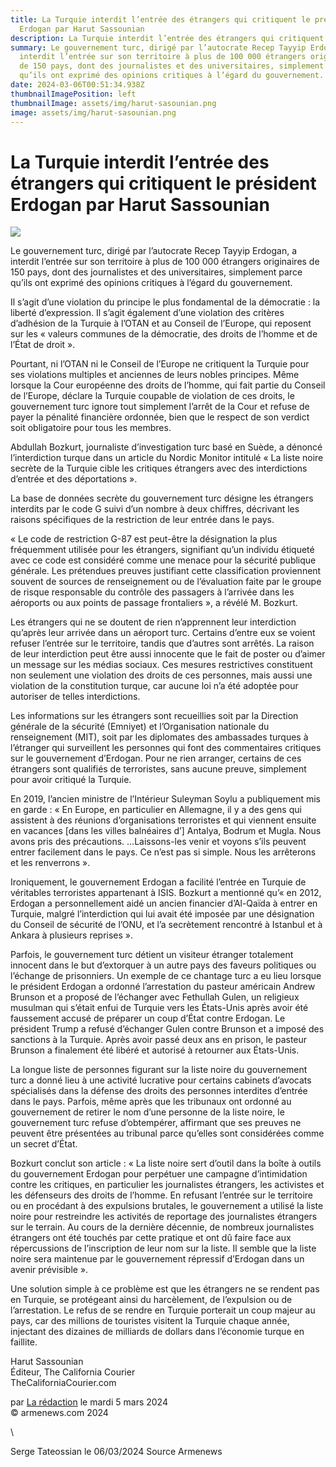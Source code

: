 ```yaml
---
title: La Turquie interdit l’entrée des étrangers qui critiquent le président
  Erdogan par Harut Sassounian
description: La Turquie interdit l’entrée des étrangers qui critiquent le président Erdogan
summary: Le gouvernement turc, dirigé par l’autocrate Recep Tayyip Erdogan, a
  interdit l’entrée sur son territoire à plus de 100 000 étrangers originaires
  de 150 pays, dont des journalistes et des universitaires, simplement parce
  qu’ils ont exprimé des opinions critiques à l’égard du gouvernement.
date: 2024-03-06T00:51:34.938Z
thumbnailImagePosition: left
thumbnailImage: assets/img/harut-sasounian.png
image: assets/img/harut-sasounian.png
---
```

<!--StartFragment-->

# La Turquie interdit l’entrée des étrangers qui critiquent le président Erdogan par Harut Sassounian



![](https://www.armenews.com/IMG/arton113390.png)

Le gouvernement turc, dirigé par l’autocrate Recep Tayyip Erdogan, a interdit l’entrée sur son territoire à plus de 100 000 étrangers originaires de 150 pays, dont des journalistes et des universitaires, simplement parce qu’ils ont exprimé des opinions critiques à l’égard du gouvernement.

Il s’agit d’une violation du principe le plus fondamental de la démocratie : la liberté d’expression. Il s’agit également d’une violation des critères d’adhésion de la Turquie à l’OTAN et au Conseil de l’Europe, qui reposent sur les « valeurs communes de la démocratie, des droits de l’homme et de l’État de droit ».

Pourtant, ni l’OTAN ni le Conseil de l’Europe ne critiquent la Turquie pour ses violations multiples et anciennes de leurs nobles principes. Même lorsque la Cour européenne des droits de l’homme, qui fait partie du Conseil de l’Europe, déclare la Turquie coupable de violation de ces droits, le gouvernement turc ignore tout simplement l’arrêt de la Cour et refuse de payer la pénalité financière ordonnée, bien que le respect de son verdict soit obligatoire pour tous les membres.

Abdullah Bozkurt, journaliste d’investigation turc basé en Suède, a dénoncé l’interdiction turque dans un article du Nordic Monitor intitulé « La liste noire secrète de la Turquie cible les critiques étrangers avec des interdictions d’entrée et des déportations ».

La base de données secrète du gouvernement turc désigne les étrangers interdits par le code G suivi d’un nombre à deux chiffres, décrivant les raisons spécifiques de la restriction de leur entrée dans le pays.

« Le code de restriction G-87 est peut-être la désignation la plus fréquemment utilisée pour les étrangers, signifiant qu’un individu étiqueté avec ce code est considéré comme une menace pour la sécurité publique générale. Les prétendues preuves justifiant cette classification proviennent souvent de sources de renseignement ou de l’évaluation faite par le groupe de risque responsable du contrôle des passagers à l’arrivée dans les aéroports ou aux points de passage frontaliers », a révélé M. Bozkurt.

Les étrangers qui ne se doutent de rien n’apprennent leur interdiction qu’après leur arrivée dans un aéroport turc. Certains d’entre eux se voient refuser l’entrée sur le territoire, tandis que d’autres sont arrêtés. La raison de leur interdiction peut être aussi innocente que le fait de poster ou d’aimer un message sur les médias sociaux. Ces mesures restrictives constituent non seulement une violation des droits de ces personnes, mais aussi une violation de la constitution turque, car aucune loi n’a été adoptée pour autoriser de telles interdictions.

Les informations sur les étrangers sont recueillies soit par la Direction générale de la sécurité (Emniyet) et l’Organisation nationale du renseignement (MIT), soit par les diplomates des ambassades turques à l’étranger qui surveillent les personnes qui font des commentaires critiques sur le gouvernement d’Erdogan. Pour ne rien arranger, certains de ces étrangers sont qualifiés de terroristes, sans aucune preuve, simplement pour avoir critiqué la Turquie.

En 2019, l’ancien ministre de l’Intérieur Suleyman Soylu a publiquement mis en garde : « En Europe, en particulier en Allemagne, il y a des gens qui assistent à des réunions d’organisations terroristes et qui viennent ensuite en vacances \[dans les villes balnéaires d’] Antalya, Bodrum et Mugla. Nous avons pris des précautions. ...Laissons-les venir et voyons s’ils peuvent entrer facilement dans le pays. Ce n’est pas si simple. Nous les arrêterons et les renverrons ».

Ironiquement, le gouvernement Erdogan a facilité l’entrée en Turquie de véritables terroristes appartenant à ISIS. Bozkurt a mentionné qu’« en 2012, Erdogan a personnellement aidé un ancien financier d’Al-Qaïda à entrer en Turquie, malgré l’interdiction qui lui avait été imposée par une désignation du Conseil de sécurité de l’ONU, et l’a secrètement rencontré à Istanbul et à Ankara à plusieurs reprises ».

Parfois, le gouvernement turc détient un visiteur étranger totalement innocent dans le but d’extorquer à un autre pays des faveurs politiques ou l’échange de prisonniers. Un exemple de ce chantage turc a eu lieu lorsque le président Erdogan a ordonné l’arrestation du pasteur américain Andrew Brunson et a proposé de l’échanger avec Fethullah Gulen, un religieux musulman qui s’était enfui de Turquie vers les États-Unis après avoir été faussement accusé de préparer un coup d’État contre Erdogan. Le président Trump a refusé d’échanger Gulen contre Brunson et a imposé des sanctions à la Turquie. Après avoir passé deux ans en prison, le pasteur Brunson a finalement été libéré et autorisé à retourner aux États-Unis.

La longue liste de personnes figurant sur la liste noire du gouvernement turc a donné lieu à une activité lucrative pour certains cabinets d’avocats spécialisés dans la défense des droits des personnes interdites d’entrée dans le pays. Parfois, même après que les tribunaux ont ordonné au gouvernement de retirer le nom d’une personne de la liste noire, le gouvernement turc refuse d’obtempérer, affirmant que ses preuves ne peuvent être présentées au tribunal parce qu’elles sont considérées comme un secret d’État.

Bozkurt conclut son article : « La liste noire sert d’outil dans la boîte à outils du gouvernement Erdogan pour perpétuer une campagne d’intimidation contre les critiques, en particulier les journalistes étrangers, les activistes et les défenseurs des droits de l’homme. En refusant l’entrée sur le territoire ou en procédant à des expulsions brutales, le gouvernement a utilisé la liste noire pour restreindre les activités de reportage des journalistes étrangers sur le terrain. Au cours de la dernière décennie, de nombreux journalistes étrangers ont été touchés par cette pratique et ont dû faire face aux répercussions de l’inscription de leur nom sur la liste. Il semble que la liste noire sera maintenue par le gouvernement répressif d’Erdogan dans un avenir prévisible ».

Une solution simple à ce problème est que les étrangers ne se rendent pas en Turquie, se protégeant ainsi du harcèlement, de l’expulsion ou de l’arrestation. Le refus de se rendre en Turquie porterait un coup majeur au pays, car des millions de touristes visitent la Turquie chaque année, injectant des dizaines de milliards de dollars dans l’économie turque en faillite.

Harut Sassounian\
Éditeur, The California Courier\
TheCaliforniaCourier.com

par [La rédaction](https://www.armenews.com/spip.php?page=auteur&id_auteur=4) le mardi 5 mars 2024\
© armenews.com 2024



<!--EndFragment-->\
S﻿erge Tateossian le 06/03/2024   Source Armenews